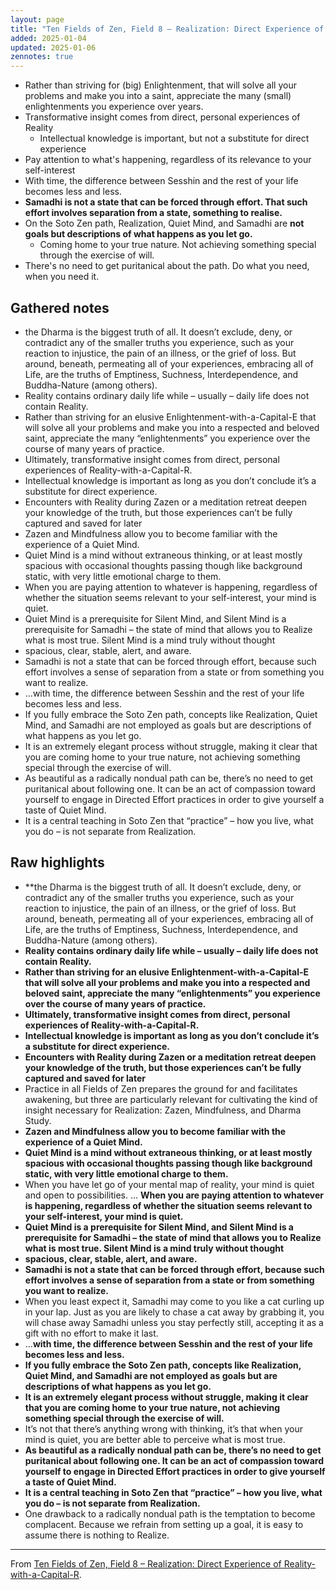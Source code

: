 ```yaml
---
layout: page
title: "Ten Fields of Zen, Field 8 – Realization: Direct Experience of Reality-with-a-Capital-R"
added: 2025-01-04
updated: 2025-01-06
zennotes: true
---
```


- Rather than striving for (big) Enlightenment, that will solve all your problems and make you into a saint, appreciate the many (small) enlightenments you experience over years.
- Transformative insight comes from direct, personal experiences of Reality
    - Intellectual knowledge is important, but not a substitute for direct experience
- Pay attention to what's happening, regardless of its relevance to your self-interest
- With time, the difference between Sesshin and the rest of your life becomes less and less.
- **Samadhi is not a state that can be forced through effort. That such effort involves separation from a state, something to realise.**
- On the Soto Zen path, Realization, Quiet Mind, and Samadhi are **not goals but descriptions of what happens as you let go.**
    - Coming home to your true nature. Not achieving something special through the exercise of will.
- There's no need to get puritanical about the path. Do what you need, when you need it.

## Gathered notes

- the Dharma is the biggest truth of all. It doesn’t exclude, deny, or contradict any of the smaller truths you experience, such as your reaction to injustice, the pain of an illness, or the grief of loss. But around, beneath, permeating all of your experiences, embracing all of Life, are the truths of Emptiness, Suchness, Interdependence, and Buddha-Nature (among others).
- Reality contains ordinary daily life while – usually – daily life does not contain Reality.
- Rather than striving for an elusive Enlightenment-with-a-Capital-E that will solve all your problems and make you into a respected and beloved saint, appreciate the many “enlightenments” you experience over the course of many years of practice.
- Ultimately, transformative insight comes from direct, personal experiences of Reality-with-a-Capital-R.
- Intellectual knowledge is important as long as you don’t conclude it’s a substitute for direct experience.
- Encounters with Reality during Zazen or a meditation retreat deepen your knowledge of the truth, but those experiences can’t be fully captured and saved for later
- Zazen and Mindfulness allow you to become familiar with the experience of a Quiet Mind.
- Quiet Mind is a mind without extraneous thinking, or at least mostly spacious with occasional thoughts passing though like background static, with very little emotional charge to them.
- When you are paying attention to whatever is happening, regardless of whether the situation seems relevant to your self-interest, your mind is quiet.
- Quiet Mind is a prerequisite for Silent Mind, and Silent Mind is a prerequisite for Samadhi – the state of mind that allows you to Realize what is most true. Silent Mind is a mind truly without thought
- spacious, clear, stable, alert, and aware.
- Samadhi is not a state that can be forced through effort, because such effort involves a sense of separation from a state or from something you want to realize.
- ...with time, the difference between Sesshin and the rest of your life becomes less and less.
- If you fully embrace the Soto Zen path, concepts like Realization, Quiet Mind, and Samadhi are not employed as goals but are descriptions of what happens as you let go.
- It is an extremely elegant process without struggle, making it clear that you are coming home to your true nature, not achieving something special through the exercise of will.
- As beautiful as a radically nondual path can be, there’s no need to get puritanical about following one. It can be an act of compassion toward yourself to engage in Directed Effort practices in order to give yourself a taste of Quiet Mind.
- It is a central teaching in Soto Zen that “practice” – how you live, what you do – is not separate from Realization.

## Raw highlights

- **the Dharma is the biggest truth of all. It doesn’t exclude, deny, or contradict any of the smaller truths you experience, such as your reaction to injustice, the pain of an illness, or the grief of loss. But around, beneath, permeating all of your experiences, embracing all of Life, are the truths of Emptiness, Suchness, Interdependence, and Buddha-Nature (among others).
- **Reality contains ordinary daily life while – usually – daily life does not contain Reality.**
- **Rather than striving for an elusive Enlightenment-with-a-Capital-E that will solve all your problems and make you into a respected and beloved saint, appreciate the many “enlightenments” you experience over the course of many years of practice.**
- **Ultimately, transformative insight comes from direct, personal experiences of Reality-with-a-Capital-R.**
- **Intellectual knowledge is important as long as you don’t conclude it’s a substitute for direct experience.**
- **Encounters with Reality during Zazen or a meditation retreat deepen your knowledge of the truth, but those experiences can’t be fully captured and saved for later**
- Practice in all Fields of Zen prepares the ground for and facilitates awakening, but three are particularly relevant for cultivating the kind of insight necessary for Realization: Zazen, Mindfulness, and Dharma Study.
- **Zazen and Mindfulness allow you to become familiar with the experience of a Quiet Mind.**
- **Quiet Mind is a mind without extraneous thinking, or at least mostly spacious with occasional thoughts passing though like background static, with very little emotional charge to them.**
- When you have let go of your mental map of reality, your mind is quiet and open to possibilities. ... **When you are paying attention to whatever is happening, regardless of whether the situation seems relevant to your self-interest, your mind is quiet.**
- **Quiet Mind is a prerequisite for Silent Mind, and Silent Mind is a prerequisite for Samadhi – the state of mind that allows you to Realize what is most true. Silent Mind is a mind truly without thought**
- **spacious, clear, stable, alert, and aware.**
- **Samadhi is not a state that can be forced through effort, because such effort involves a sense of separation from a state or from something you want to realize.**
- When you least expect it, Samadhi may come to you like a cat curling up in your lap. Just as you are likely to chase a cat away by grabbing it, you will chase away Samadhi unless you stay perfectly still, accepting it as a gift with no effort to make it last. 
- ...**with time, the difference between Sesshin and the rest of your life becomes less and less.**
- **If you fully embrace the Soto Zen path, concepts like Realization, Quiet Mind, and Samadhi are not employed as goals but are descriptions of what happens as you let go.**
- **It is an extremely elegant process without struggle, making it clear that you are coming home to your true nature, not achieving something special through the exercise of will.**
- It’s not that there’s anything wrong with thinking, it’s that when your mind is quiet, you are better able to perceive what is most true.
- **As beautiful as a radically nondual path can be, there’s no need to get puritanical about following one. It can be an act of compassion toward yourself to engage in Directed Effort practices in order to give yourself a taste of Quiet Mind.**
- **It is a central teaching in Soto Zen that “practice” – how you live, what you do – is not separate from Realization.**
- One drawback to a radically nondual path is the temptation to become complacent. Because we refrain from setting up a goal, it is easy to assume there is nothing to Realize.

---

From [Ten Fields of Zen, Field 8 – Realization: Direct Experience of Reality-with-a-Capital-R](https://zenstudiespodcast.com/realization-ten-fields-8/).